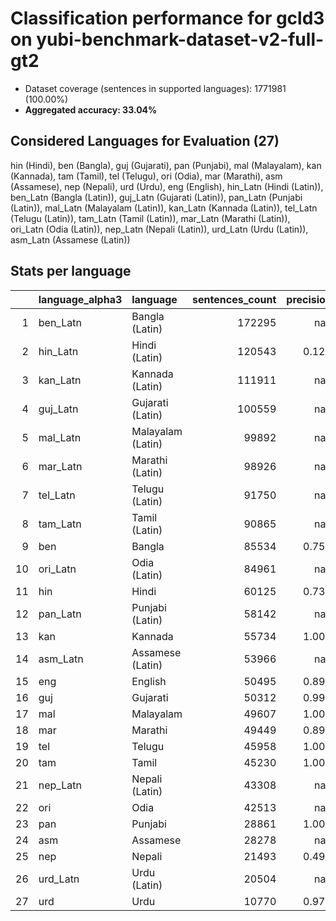# Classification performance for gcld3 on yubi-benchmark-dataset-v2-full-gt2

- Dataset coverage (sentences in supported languages): 1771981 (100.00%)
- **Aggregated accuracy: 33.04%**

<h2 id="supported-languages">Considered Languages for Evaluation (27)</h2>

hin (Hindi), ben (Bangla), guj (Gujarati), pan (Punjabi), mal (Malayalam), kan (Kannada), tam (Tamil), tel (Telugu), ori (Odia), mar (Marathi), asm (Assamese), nep (Nepali), urd (Urdu), eng (English), hin_Latn (Hindi (Latin)), ben_Latn (Bangla (Latin)), guj_Latn (Gujarati (Latin)), pan_Latn (Punjabi (Latin)), mal_Latn (Malayalam (Latin)), kan_Latn (Kannada (Latin)), tel_Latn (Telugu (Latin)), tam_Latn (Tamil (Latin)), mar_Latn (Marathi (Latin)), ori_Latn (Odia (Latin)), nep_Latn (Nepali (Latin)), urd_Latn (Urdu (Latin)), asm_Latn (Assamese (Latin))

<h2 id="metrics-per-language">Stats per language</h2>

|    | language_alpha3   | language          |   sentences_count |   precision |   recall |    f1 |    tp |     fp |      tn |     fn |
|---:|:------------------|:------------------|------------------:|------------:|---------:|------:|------:|-------:|--------:|-------:|
|  1 | ben_Latn          | Bangla (Latin)    |            172295 |     nan     |    0.000 | 0.000 |     0 |      0 | 1599686 | 172295 |
|  2 | hin_Latn          | Hindi (Latin)     |            120543 |       0.125 |    0.337 | 0.111 | 40619 | 284873 | 1366565 |  79924 |
|  3 | kan_Latn          | Kannada (Latin)   |            111911 |     nan     |    0.000 | 0.000 |     0 |      0 | 1660070 | 111911 |
|  4 | guj_Latn          | Gujarati (Latin)  |            100559 |     nan     |    0.000 | 0.000 |     0 |      0 | 1671422 | 100559 |
|  5 | mal_Latn          | Malayalam (Latin) |             99892 |     nan     |    0.000 | 0.000 |     0 |      0 | 1672089 |  99892 |
|  6 | mar_Latn          | Marathi (Latin)   |             98926 |     nan     |    0.000 | 0.000 |     0 |      0 | 1673055 |  98926 |
|  7 | tel_Latn          | Telugu (Latin)    |             91750 |     nan     |    0.000 | 0.000 |     0 |      0 | 1680231 |  91750 |
|  8 | tam_Latn          | Tamil (Latin)     |             90865 |     nan     |    0.000 | 0.000 |     0 |      0 | 1681116 |  90865 |
|  9 | ben               | Bangla            |             85534 |       0.754 |    0.997 | 0.753 | 85265 |  27864 | 1658583 |    269 |
| 10 | ori_Latn          | Odia (Latin)      |             84961 |     nan     |    0.000 | 0.000 |     0 |      0 | 1687020 |  84961 |
| 11 | hin               | Hindi             |             60125 |       0.735 |    0.962 | 0.725 | 57824 |  20809 | 1691047 |   2301 |
| 12 | pan_Latn          | Punjabi (Latin)   |             58142 |     nan     |    0.000 | 0.000 |     0 |      0 | 1713839 |  58142 |
| 13 | kan               | Kannada           |             55734 |       1.000 |    0.990 | 0.995 | 55158 |      9 | 1716238 |    576 |
| 14 | asm_Latn          | Assamese (Latin)  |             53966 |     nan     |    0.000 | 0.000 |     0 |      0 | 1718015 |  53966 |
| 15 | eng               | English           |             50495 |       0.899 |    0.962 | 0.883 | 48557 |   5451 | 1716035 |   1938 |
| 16 | guj               | Gujarati          |             50312 |       0.999 |    0.987 | 0.993 | 49654 |     39 | 1721630 |    658 |
| 17 | mal               | Malayalam         |             49607 |       1.000 |    0.994 | 0.997 | 49317 |      0 | 1722374 |    290 |
| 18 | mar               | Marathi           |             49449 |       0.896 |    0.979 | 0.887 | 48420 |   5629 | 1716903 |   1029 |
| 19 | tel               | Telugu            |             45958 |       1.000 |    0.994 | 0.997 | 45679 |      0 | 1726023 |    279 |
| 20 | tam               | Tamil             |             45230 |       1.000 |    0.989 | 0.994 | 44717 |      1 | 1726750 |    513 |
| 21 | nep_Latn          | Nepali (Latin)    |             43308 |     nan     |    0.000 | 0.000 |     0 |      0 | 1728673 |  43308 |
| 22 | ori               | Odia              |             42513 |     nan     |    0.000 | 0.000 |     0 |      0 | 1729468 |  42513 |
| 23 | pan               | Punjabi           |             28861 |       1.000 |    0.993 | 0.996 | 28656 |      0 | 1743120 |    205 |
| 24 | asm               | Assamese          |             28278 |     nan     |    0.000 | 0.000 |     0 |      0 | 1743703 |  28278 |
| 25 | nep               | Nepali            |             21493 |       0.496 |    0.977 | 0.493 | 21008 |  21359 | 1729129 |    485 |
| 26 | urd_Latn          | Urdu (Latin)      |             20504 |     nan     |    0.000 | 0.000 |     0 |      0 | 1751477 |  20504 |
| 27 | urd               | Urdu              |             10770 |       0.976 |    0.984 | 0.969 | 10600 |    258 | 1760953 |    170 |